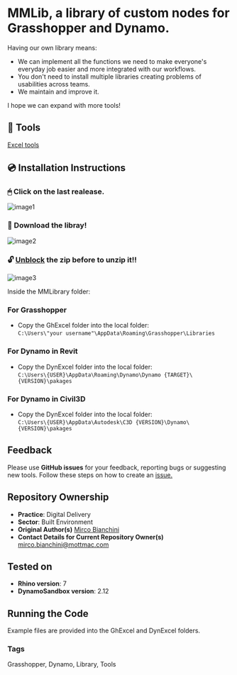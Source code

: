 # MMLib, a library of custom nodes for Grasshopper and Dynamo.
Having our own library means:
* We can implement all the functions we need to make everyone's everyday job easier and more integrated with our workflows.
* You don't need to install multiple libraries creating problems of usabilities across teams.
* We maintain and improve it.

I hope we can expand with more tools!

## 🧰 Tools 
[Excel tools](https://github.com/mottmacdonaldglobal/MMLib/blob/main/doc/ExcelTool.md)

## 💿 Installation Instructions
### 🖱 Click on the last realease.
![image1](https://user-images.githubusercontent.com/57708659/141927197-a43dc77f-9113-4bf9-afbf-96fa206c02f0.png)
### 📩 Download the libray!
![image2](https://user-images.githubusercontent.com/57708659/141926437-72fbbafc-091e-4433-85c1-88e77172017b.png)
### 🔓 [Unblock](https://winaero.com/how-to-unblock-files-downloaded-from-internet-in-windows-10/) the zip before to unzip it!!
![image3](https://user-images.githubusercontent.com/57708659/141926984-d5a7ebd7-41b2-4347-bca0-c6036a8cfdf1.png)

Inside the MMLibrary folder: <br/>
### For Grasshopper
* Copy the GhExcel folder into the local folder:<br/> 
``C:\Users\"your username"\AppData\Roaming\Grasshopper\Libraries``
### For Dynamo in Revit
* Copy the DynExcel folder into the local folder:<br/>
``C:\Users\{USER}\AppData\Roaming\Dynamo\Dynamo {TARGET}\{VERSION}\pakages``
### For Dynamo in Civil3D
* Copy the DynExcel folder into the local folder:<br/>
``C:\Users\{USER}\AppData\Autodesk\C3D {VERSION}\Dynamo\{VERSION}\pakages``

## Feedback
Please use **GitHub issues** for your feedback, reporting bugs or suggesting new tools.
Follow these steps on how to create an [issue.](https://docs.github.com/en/issues/tracking-your-work-with-issues/creating-an-issue)

## Repository Ownership
* **Practice**: Digital Delivery
* **Sector**: Built Environment
* **Original Author(s)** [Mirco Bianchini](https://github.com/sonomirco)
* **Contact Details for Current Repository Owner(s)** mirco.bianchini@mottmac.com

## Tested on
* **Rhino version**: 7
* **DynamoSandbox version**: 2.12

## Running the Code
Example files are provided into the GhExcel and DynExcel folders.

### Tags 
Grasshopper, Dynamo, Library, Tools
